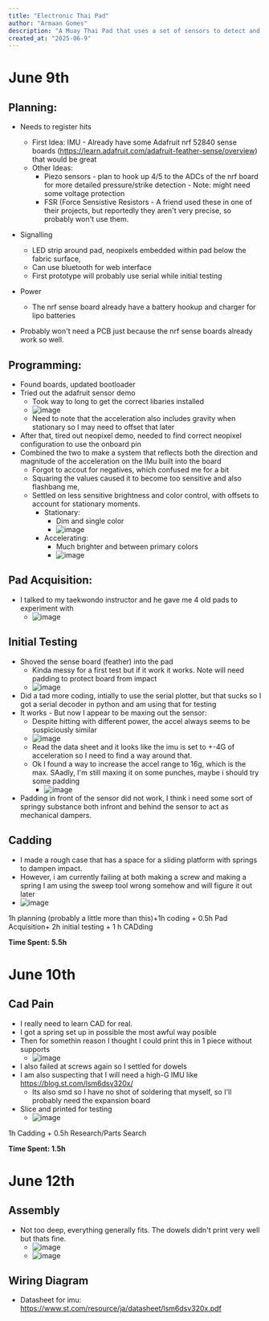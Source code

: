 ```yaml
---
title: "Electronic Thai Pad"
author: "Armaan Gomes"
description: "A Muay Thai Pad that uses a set of sensors to detect and respond to the strength of the hits."
created_at: "2025-06-9"
---
```



# June 9th
## Planning: 
- Needs to register hits
    - First Idea: IMU - Already have some Adafruit nrf 52840 sense boards (https://learn.adafruit.com/adafruit-feather-sense/overview) that would be great
    - Other Ideas:
        - Piezo sensors -  plan to hook up 4/5 to the ADCs of the nrf board for more detailed pressure/strike detection - Note: might need some voltage protection
        - FSR (Force Sensistive Resistors - A friend used these in one of their projects, but reportedly they aren't very precise, so probably won't use them.
     
- Signalling
    - LED strip around pad, neopixels embedded within pad below the fabric surface,
    - Can use bluetooth for web interface
    - First prototype will probably use serial while initial testing
 - Power
     - The nrf sense board already have a battery hookup and charger for lipo batteries
  
- Probably won't need a PCB just because the nrf sense boards already work so well.

## Programming:
- Found boards, updated bootloader
- Tried out the adafruit sensor demo
    - Took way to long to get the correct libaries installed
    -  ![image](https://github.com/user-attachments/assets/e89f43f3-7ec7-4315-a7c9-76b6738b8f1b)
    - Need to note that the acceleration also includes gravity when stationary so I may need to offset that later
-  After that, tired out neopixel demo, needed to find correct neopixel configuration to use the onboard pin
-  Combined the two to make a system that reflects both the direction and magnitude of the acceleration on the IMu built into the board
    - Forgot to accout for negatives, which confused me for a bit
    - Squaring the values caused it to become too sensitive and also flashbang me,
    - Settled on less sensitive brightness and color control, with offsets to account for stationary moments.
        - Stationary:
            - Dim and single color
            - ![image](https://github.com/user-attachments/assets/ef113a87-26f8-4cf1-a2cf-c42205d09bd2)
        - Accelerating:
            - Much brighter and between primary colors
            -   ![image](https://github.com/user-attachments/assets/3421a346-83bc-471d-8f4f-03a862300da3)

## Pad Acquisition:
- I talked to my taekwondo instructor and he gave me 4 old pads to experiment with
    - ![image](https://github.com/user-attachments/assets/663e797c-c21d-4c95-8435-cf039c794f55)
## Initial Testing
- Shoved the sense board (feather) into the pad
    - Kinda messy for a first test but if it work it works. Note will need padding to protect board from impact
    - ![image](https://github.com/user-attachments/assets/e4b23e65-0b41-421a-9ed2-6275a5897912)
- Did a tad more coding, intially to use the serial plotter, but that sucks so I got a serial decoder in python and am using that for testing
- It works - But now I appear to be maxing out the sensor:
    - Despite hitting with different power, the accel always seems to be suspiciously similar 
    -  ![image](https://github.com/user-attachments/assets/b2a567f2-5a4f-44a5-b573-5c6a06c486ff)
    -  Read the data sheet and it looks like the imu is set to +-4G of acceleration so I need to find a way around that.
    -  Ok I found a way to increase the accel range to 16g, which is the max. SAadly, I'm still maxing it on some punches, maybe i should try some padding
        - ![image](https://github.com/user-attachments/assets/0a36be53-1bfc-4820-9df9-e702e593c572)   
- Padding in front of the sensor did not work, I think i need some sort of springy substance both infront and behind the sensor to act as mechanical dampers.

## Cadding
- I made a rough case that has a space for a sliding platform with springs to dampen impact.
- However, i am currently failing at both making a screw and making a spring I am using the sweep tool wrong somehow and will figure it out later
- ![image](https://github.com/user-attachments/assets/8c1b04f7-b054-4612-bb5c-517e8673b0cf)




1h planning (probably a little more than this)+1h coding + 0.5h Pad Acquisition+ 2h initial testing + 1 h CADding


**Time Spent: 5.5h**

# June 10th
## Cad Pain
- I really need to learn CAD for real.
- I got a spring set up in possible the most awful way posible
- Then for somethin reason I thought I could print this in 1 piece without supports
    - ![image](https://github.com/user-attachments/assets/47203654-fa56-4be8-b6a2-2958be35d38e)
 - I also failed at screws again so I settled for dowels
 - I am also suspecting that I will need a high-G IMU like https://blog.st.com/lsm6dsv320x/
     - Its also smd so I have no shot of soldering that myself, so I'll probably need the expansion board
- Slice and printed for testing
    - ![image](https://github.com/user-attachments/assets/5609cf54-d4c5-41e2-8742-4c0263d375a6)

1h Cadding + 0.5h Research/Parts Search
   
**Time Spent: 1.5h**

# June 12th
## Assembly
- Not too deep, everything generally fits. The dowels didn't print very well but thats fine.
  - ![image](https://github.com/user-attachments/assets/aa0567c6-5d4b-4e8a-aceb-41c003317913)
  - ![image](https://github.com/user-attachments/assets/d34ace5f-b2f9-4f2f-a44c-7c961731c9a0)
  
## Wiring Diagram
-  Datasheet for imu: https://www.st.com/resource/ja/datasheet/lsm6dsv320x.pdf 


